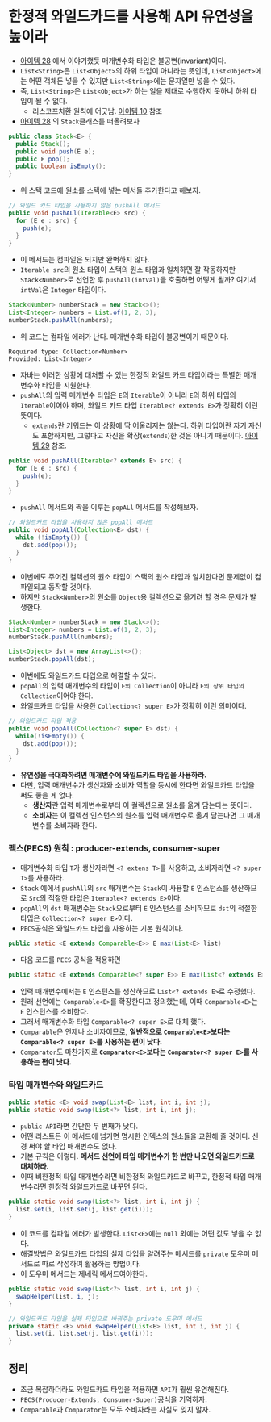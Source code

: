 # 한정적 와일드카드를 사용해 API 유연성을 높이라

* [아이템 28](https://github.com/parkhanbeen/study/blob/master/effective-java/5%EC%9E%A5/28.%EB%B0%B0%EC%97%B4%EB%B3%B4%EB%8B%A4%EB%8A%94%20%EB%A6%AC%EC%8A%A4%ED%8A%B8%EB%A5%BC%20%EC%82%AC%EC%9A%A9%ED%95%98%EB%9D%BC.md) 
  에서 이야기했듯 매개변수화 타입은 불공변(invariant)이다.
* `List<String>`은 `List<Object>`의 하위 타입이 아니라는 뜻인데, `List<Object>`에는 어떤 객체든 넣을 수
  있지만 `List<String>`에는 문자열만 넣을 수 있다.
* 즉, `List<String>`은 `List<Object>`가 하는 일을 제대로 수행하지 못하니 하위 타입이 될 수 없다.
  * 리스코프치환 원칙에 어긋남. [아이템 10](https://github.com/parkhanbeen/study/blob/master/effective-java/3%EC%9E%A5/10.equals%EB%8A%94%20%EC%9D%BC%EB%B0%98%20%EA%B7%9C%EC%95%BD%EC%9D%84%20%EC%A7%80%EC%BC%9C%20%EC%9E%AC%EC%A0%95%EC%9D%98%ED%95%98%EB%9D%BC.md) 참조
* [아이템 28](https://github.com/parkhanbeen/study/blob/master/effective-java/5%EC%9E%A5/28.%EB%B0%B0%EC%97%B4%EB%B3%B4%EB%8B%A4%EB%8A%94%20%EB%A6%AC%EC%8A%A4%ED%8A%B8%EB%A5%BC%20%EC%82%AC%EC%9A%A9%ED%95%98%EB%9D%BC.md) 의 `Stack`클래스를 떠올려보자

```java
public class Stack<E> {
  public Stack();
  public void push(E e);
  public E pop();
  public boolean isEmpty();
}
```

* 위 스택 코드에 원소를 스택에 넣는 메서들 추가한다고 해보자.
```java
// 와일드 카드 타입을 사용하지 않은 pushAll 메서드
public void pushALl(Iterable<E> src) {
  for (E e : src) {
    push(e);
  }
}
```

* 이 메서드는 컴파일은 되지만 완벽하지 않다.
* `Iterable src`의 원소 타입이 스택의 원소 타입과 일치하면 잘 작동하지만 `Stack<Number>`로 선언한 후
  `pushAll(intVal)`을 호출하면 어떻게 될까? 여기서 `intVal`은 `Integer` 타입이다.

```java
Stack<Number> numberStack = new Stack<>();
List<Integer> numbers = List.of(1, 2, 3);
numberStack.pushAll(numbers);
```

* 위 코드는 컴파일 에러가 난다. 매개변수화 타입이 불공변이기 때문이다.
```
Required type: Collection<Number>
Provided: List<Integer>
```

* 자바는 이러한 상황에 대처할 수 있는 한정적 와일드 카드 타입이라는 특별한 매개변수화 타입을 지원한다.
* `pushAll`의 입력 매개변수 타입은 `E`의 `Iterable`이 아니라 `E`의 하위 타입의 `Iterable`이어야 하며,
  와일드 카드 타입 `Iterable<? extends E>`가 정확히 이런 뜻이다.
  * `extends`란 키워드는 이 상황에 딱 어울리지는 않는다. 하위 타입이란 자기 자신도 포함하지만, 그렇다고 자신을
    확장(`extends`)한 것은 아니기 때문이다. [아이템 29](https://github.com/parkhanbeen/study/blob/master/effective-java/5%EC%9E%A5/29.%EC%9D%B4%EC%99%95%EC%9D%B4%EB%A9%B4%20%EC%A0%9C%EB%84%A4%EB%A6%AD%20%ED%83%80%EC%9E%85%EC%9C%BC%EB%A1%9C%20%EB%A7%8C%EB%93%A4%EB%9D%BC.md) 참조.

```java
public void pushAll(Iterable<? extends E> src) {
  for (E e : src) {
    push(e);
  }
}
```

* `pushAll` 메서드와 짝을 이루는 `popALl` 메서드를 작성해보자.

```java
// 와일드카드 타입을 사용하지 않은 popAll 메서드
public void popALl(Collection<E> dst) {
  while (!isEmpty()) {
    dst.add(pop());
  }
}
```

* 이번에도 주어진 컬렉션의 원소 타입이 스택의 원소 타입과 일치한다면 문제없이 컴파일되고 동작할 것이다.
* 하지만 `Stack<Number>`의 원소를 `Object`용 컬렉션으로 옮기려 할 경우 문제가 발생한다.

```java
Stack<Number> numberStack = new Stack<>();
List<Integer> numbers = List.of(1, 2, 3);
numberStack.pushAll(numbers);

List<Object> dst = new ArrayList<>();
numberStack.popAll(dst);
```

* 이번에도 와일드카드 타입으로 해결할 수 있다.
* `popAll`의 입력 매개변수의 타입이 `E의 Collection`이 아니라 `E의 상위 타입의 Collection`이어야 한다.
* 와일드카드 타입을 사용한 `Collection<? super E>`가 정확히 이런 의미이다.

```java
// 와일드카드 타입 적용
public void popAll(Collection<? super E> dst) {
  while(!isEmpty()) {
    dst.add(pop());
  }
}
```

* **유연성을 극대화하려면 매개변수에 와일드카드 타입을 사용하라.**
* 다만, 입력 매개변수가 생산자와 소비자 역할을 동시에 한다면 와일드카드 타입을 써도 좋을 게 없다.
  * **생산자**란 입력 매개변수로부터 이 컬렉션으로 원소를 옮겨 담는다는 뜻이다.
  * **소비자**는 이 컬렉션 인스턴스의 원소를 입력 매개변수로 옮겨 담는다면 그 매개변수를 소비자라 한다.


### 펙스(PECS) 원칙 : producer-extends, consumer-super

* 매개변수화 타입 `T`가 생산자라면 `<? extens T>`를 사용하고, 소비자라면 `<? super T>`를 사용하라.
* `Stack` 예에서 `pushAll`의 `src` 매개변수는 `Stack`이 사용할 `E` 인스턴스를 생산하므로 `Src`의 적절한
  타입은 `Iterable<? extends E>`이다.
* `popAll`의 `dst` 매개변수는 `Stack`으로부터 `E` 인스턴스를 소비하므로 `dst`의 적절한 타입은 
  `Collection<? super E>`이다.
* `PECS`공식은 와일드카드 타입을 사용하는 기본 원칙이다.

```java
public static <E extends Comparable<E>> E max(List<E> list)
```

* 다음 코드를 `PECS` 공식을 적용하면

```java
public static <E extends Comparable<? super E>> E max(List<? extends E> list)
```

* 입력 매개변수에서는 `E` 인스턴스를 생산하므로 `List<? extends E>`로 수정했다.
* 원래 선언에는 `Comparable<E>`를 확장한다고 정의했는데, 이때 `Comparable<E>`는 `E` 인스턴스를 소비한다.
* 그래서 매개변수화 타입 `Comparable<? super E>`로 대체 했다.
* `Comparable`은 언제나 소비자이므로, **일반적으로 `Comparable<E>`보다는 `Comparable<? super E>`를 사용하는 편이 낫다.**
* `Comparator`도 마찬가지로 **`Comparator<E>`보다는 `Comparator<? super E>`를 사용하는 편이 낫다.**

### 타입 매개변수와 와일드카드

```java
public static <E> void swap(List<E> list, int i, int j);
public static void swap(List<?> list, int i, int j);
```

* `public API`라면 간단한 두 번째가 낫다.
* 어떤 리스트든 이 메서드에 넘기면 명시한 인덱스의 원소들을 교환해 줄 것이다. 신경 써야 할 타입 매개변수도 없다.
* 기본 규칙은 이렇다. **메서드 선언에 타입 매개변수가 한 번만 나오면 와일드카드로 대체하라.**
* 이때 비한정적 타입 매개변수라면 비한정적 와일드카드로 바꾸고, 한정적 타입 매개변수라면 한정적 와일드카드로 바꾸면 된다.

```java
public static void swap(List<?> list, int i, int j) {
  list.set(i, list.set(j, list.get(i)));
}
```

* 이 코드를 컴파일 에러가 발생한다. `List<E>`에는 `null` 외에는 어떤 값도 넣을 수 없다.
* 해결방법은 와일드카드 타입의 실제 타입을 알려주는 메서드를 `private` 도우미 메서드로 따로 작성하여 활용하는 방법이다.
* 이 도우미 메서드는 제네릭 메서드여야한다.

```java
public static void swap(List<?> list, int i, int j) {
  swapHelper(list. i, j);
}

// 와일드카드 타입을 실제 타입으로 바꿔주는 private 도우미 메서드
private static <E> void swapHelper(List<E> list, int i, int j) {
  list.set(i, list.set(j, list.get(i)));
}
```

## 정리

* 조금 복잡하더라도 와일드카드 타입을 적용하면 `API`가 훨씬 유연해진다.
* `PECS(Producer-Extends, Consumer-Super)`공식을 기억하자.
* `Comparable`과 `Comparator`는 모두 소비자라는 사실도 잊지 말자.
